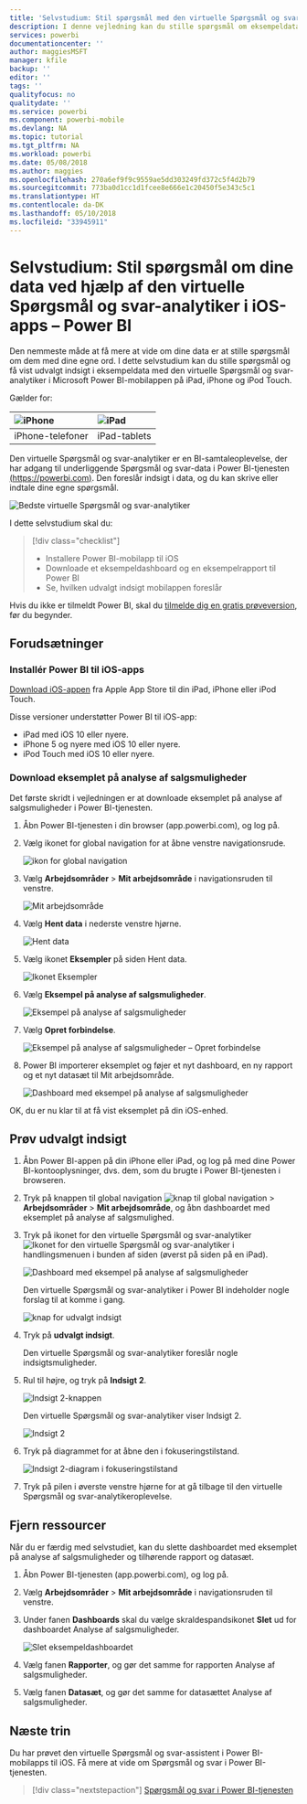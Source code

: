 ```yaml
---
title: 'Selvstudium: Stil spørgsmål med den virtuelle Spørgsmål og svar-analytiker i iOS-apps – Power BI'
description: I denne vejledning kan du stille spørgsmål om eksempeldata med dine egne ord ved hjælp af den virtuelle Spørgsmål og svar-analytiker i Power BI-mobilappen på din iOS-enhed.
services: powerbi
documentationcenter: ''
author: maggiesMSFT
manager: kfile
backup: ''
editor: ''
tags: ''
qualityfocus: no
qualitydate: ''
ms.service: powerbi
ms.component: powerbi-mobile
ms.devlang: NA
ms.topic: tutorial
ms.tgt_pltfrm: NA
ms.workload: powerbi
ms.date: 05/08/2018
ms.author: maggies
ms.openlocfilehash: 270a6ef9f9c9559ae5dd303249fd372c5f4d2b79
ms.sourcegitcommit: 773ba0d1cc1d1fcee8e666e1c20450f5e343c5c1
ms.translationtype: HT
ms.contentlocale: da-DK
ms.lasthandoff: 05/10/2018
ms.locfileid: "33945911"
---
```

# <a name="tutorial-ask-questions-about-your-data-with-the-qa-virtual-analyst-in-ios-apps---power-bi"></a>Selvstudium: Stil spørgsmål om dine data ved hjælp af den virtuelle Spørgsmål og svar-analytiker i iOS-apps – Power BI

Den nemmeste måde at få mere at vide om dine data er at stille spørgsmål om dem med dine egne ord. I dette selvstudium kan du stille spørgsmål og få vist udvalgt indsigt i eksempeldata med den virtuelle Spørgsmål og svar-analytiker i Microsoft Power BI-mobilappen på iPad, iPhone og iPod Touch. 

Gælder for:

| ![iPhone](media/tutorial-mobile-apps-ios-qna/iphone-logo-50-px.png) | ![iPad](media/tutorial-mobile-apps-ios-qna/ipad-logo-50-px.png) |
|:--- |:--- |
| iPhone-telefoner |iPad-tablets |

Den virtuelle Spørgsmål og svar-analytiker er en BI-samtaleoplevelse, der har adgang til underliggende Spørgsmål og svar-data i Power BI-tjenesten [(https://powerbi.com)](https://powerbi.com). Den foreslår indsigt i data, og du kan skrive eller indtale dine egne spørgsmål.

![Bedste virtuelle Spørgsmål og svar-analytiker](media/tutorial-mobile-apps-ios-qna/power-bi-ios-q-n-a-top-sale-intro.png)

I dette selvstudium skal du:

> [!div class="checklist"]
> * Installere Power BI-mobilapp til iOS
> * Downloade et eksempeldashboard og en eksempelrapport til Power BI
> * Se, hvilken udvalgt indsigt mobilappen foreslår

Hvis du ikke er tilmeldt Power BI, skal du [tilmelde dig en gratis prøveversion](https://app.powerbi.com/signupredirect?pbi_source=web), før du begynder.

## <a name="prerequisites"></a>Forudsætninger

### <a name="install-the-power-bi-for-ios-app"></a>Installér Power BI til iOS-apps
[Download iOS-appen](http://go.microsoft.com/fwlink/?LinkId=522062 "Download iPhone-appen") fra Apple App Store til din iPad, iPhone eller iPod Touch.

Disse versioner understøtter Power BI til iOS-app:
- iPad med iOS 10 eller nyere.
- iPhone 5 og nyere med iOS 10 eller nyere. 
- iPod Touch med iOS 10 eller nyere.

### <a name="download-the-opportunity-analysis-sample"></a>Download eksemplet på analyse af salgsmuligheder
Det første skridt i vejledningen er at downloade eksemplet på analyse af salgsmuligheder i Power BI-tjenesten.

1. Åbn Power BI-tjenesten i din browser (app.powerbi.com), og log på.

1. Vælg ikonet for global navigation for at åbne venstre navigationsrude.

    ![ikon for global navigation](media/tutorial-mobile-apps-ios-qna/power-bi-android-quickstart-global-nav-icon.png)

2. Vælg **Arbejdsområder** > **Mit arbejdsområde** i navigationsruden til venstre.

    ![Mit arbejdsområde](media/tutorial-mobile-apps-ios-qna/power-bi-android-quickstart-my-workspace.png)

3. Vælg **Hent data** i nederste venstre hjørne.
   
    ![Hent data](media/tutorial-mobile-apps-ios-qna/power-bi-get-data.png)

3. Vælg ikonet **Eksempler** på siden Hent data.
   
   ![Ikonet Eksempler](media/tutorial-mobile-apps-ios-qna/power-bi-samples-icon.png)

4. Vælg **Eksempel på analyse af salgsmuligheder**.
 
    ![Eksempel på analyse af salgsmuligheder](media/tutorial-mobile-apps-ios-qna/power-bi-oa.png)
 
8. Vælg **Opret forbindelse**.  
  
   ![Eksempel på analyse af salgsmuligheder – Opret forbindelse](media/tutorial-mobile-apps-ios-qna/opportunity-connect.png)
   
5. Power BI importerer eksemplet og føjer et nyt dashboard, en ny rapport og et nyt datasæt til Mit arbejdsområde.
   
   ![Dashboard med eksempel på analyse af salgsmuligheder](media/tutorial-mobile-apps-ios-qna/power-bi-service-opportunity-sample.png)

OK, du er nu klar til at få vist eksemplet på din iOS-enhed.

## <a name="try-featured-insights"></a>Prøv udvalgt indsigt
1. Åbn Power BI-appen på din iPhone eller iPad, og log på med dine Power BI-kontooplysninger, dvs. dem, som du brugte i Power BI-tjenesten i browseren.

1.  Tryk på knappen til global navigation ![knap til global navigation](media/mobile-ipad-app-get-started/power-bi-iphone-global-nav-button.png) > **Arbejdsområder** > **Mit arbejdsområde**, og åbn dashboardet med eksemplet på analyse af salgsmulighed.

2. Tryk på ikonet for den virtuelle Spørgsmål og svar-analytiker ![Ikonet for den virtuelle Spørgsmål og svar-analytiker](media/tutorial-mobile-apps-ios-qna/power-bi-ios-q-n-a-icon.png) i handlingsmenuen i bunden af siden (øverst på siden på en iPad).

     ![Dashboard med eksempel på analyse af salgsmuligheder](media/tutorial-mobile-apps-ios-qna/power-bi-ios-qna-opportunity-analysis.png)

     Den virtuelle Spørgsmål og svar-analytiker i Power BI indeholder nogle forslag til at komme i gang.

     ![knap for udvalgt indsigt](media/tutorial-mobile-apps-ios-qna/power-bi-ios-qna-suggest-insights.png)
3. Tryk på **udvalgt indsigt**.

     Den virtuelle Spørgsmål og svar-analytiker foreslår nogle indsigtsmuligheder.
4. Rul til højre, og tryk på **Indsigt 2**.

    ![Indsigt 2-knappen](media/tutorial-mobile-apps-ios-qna/power-bi-ios-qna-suggest-insight-2.png)

     Den virtuelle Spørgsmål og svar-analytiker viser Indsigt 2.

    ![Indsigt 2](media/tutorial-mobile-apps-ios-qna/power-bi-ios-qna-show-insight-2.png)
5. Tryk på diagrammet for at åbne den i fokuseringstilstand.

    ![Indsigt 2-diagram i fokuseringstilstand](media/tutorial-mobile-apps-ios-qna/power-bi-ios-qna-open-insight-2.png)
6. Tryk på pilen i øverste venstre hjørne for at gå tilbage til den virtuelle Spørgsmål og svar-analytikeroplevelse.

## <a name="clean-up-resources"></a>Fjern ressourcer

Når du er færdig med selvstudiet, kan du slette dashboardet med eksemplet på analyse af salgsmuligheder og tilhørende rapport og datasæt.

1. Åbn Power BI-tjenesten (app.powerbi.com), og log på.

2. Vælg **Arbejdsområder** > **Mit arbejdsområde** i navigationsruden til venstre.

3. Under fanen **Dashboards** skal du vælge skraldespandsikonet **Slet** ud for dashboardet Analyse af salgsmuligheder.

    ![Slet eksempeldashboardet](media/tutorial-mobile-apps-ios-qna/power-bi-service-delete-opportunity-sample.png)

4. Vælg fanen **Rapporter**, og gør det samme for rapporten Analyse af salgsmuligheder.

5. Vælg fanen **Datasæt**, og gør det samme for datasættet Analyse af salgsmuligheder.


## <a name="next-steps"></a>Næste trin

Du har prøvet den virtuelle Spørgsmål og svar-assistent i Power BI-mobilapps til iOS. Få mere at vide om Spørgsmål og svar i Power BI-tjenesten.
> [!div class="nextstepaction"]
> [Spørgsmål og svar i Power BI-tjenesten](/.power-bi-q-and-a.md)

